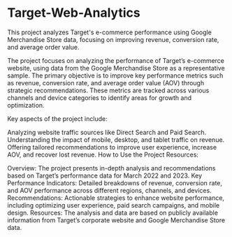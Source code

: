 # Target-Web-Analytics
This project analyzes Target's e-commerce performance using Google Merchandise Store data, focusing on improving revenue, conversion rate, and average order value.

The project focuses on analyzing the performance of Target’s e-commerce website, using data from the Google Merchandise Store as a representative sample. The primary objective is to improve key performance metrics such as revenue, conversion rate, and average order value (AOV) through strategic recommendations. These metrics are tracked across various channels and device categories to identify areas for growth and optimization.

Key aspects of the project include:

Analyzing website traffic sources like Direct Search and Paid Search.
Understanding the impact of mobile, desktop, and tablet traffic on revenue.
Offering tailored recommendations to improve user experience, increase AOV, and recover lost revenue.
How to Use the Project Resources:

Overview: The project presents in-depth analysis and recommendations based on Target’s performance data for March 2022 and 2023.
Key Performance Indicators: Detailed breakdowns of revenue, conversion rate, and AOV performance across different regions, channels, and devices.
Recommendations: Actionable strategies to enhance website performance, including optimizing user experience, paid search campaigns, and mobile design.
Resources: The analysis and data are based on publicly available information from Target’s corporate website and Google Merchandise Store data.
